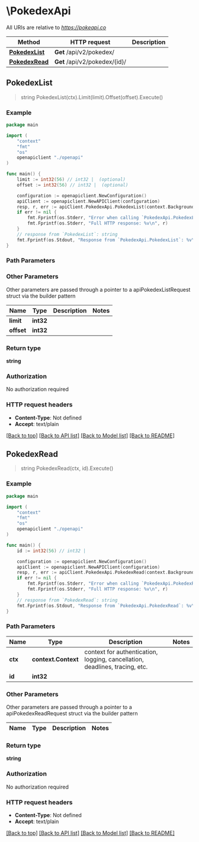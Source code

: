 # \PokedexApi

All URIs are relative to *https://pokeapi.co*

Method | HTTP request | Description
------------- | ------------- | -------------
[**PokedexList**](PokedexApi.md#PokedexList) | **Get** /api/v2/pokedex/ | 
[**PokedexRead**](PokedexApi.md#PokedexRead) | **Get** /api/v2/pokedex/{id}/ | 



## PokedexList

> string PokedexList(ctx).Limit(limit).Offset(offset).Execute()



### Example

```go
package main

import (
    "context"
    "fmt"
    "os"
    openapiclient "./openapi"
)

func main() {
    limit := int32(56) // int32 |  (optional)
    offset := int32(56) // int32 |  (optional)

    configuration := openapiclient.NewConfiguration()
    apiClient := openapiclient.NewAPIClient(configuration)
    resp, r, err := apiClient.PokedexApi.PokedexList(context.Background()).Limit(limit).Offset(offset).Execute()
    if err != nil {
        fmt.Fprintf(os.Stderr, "Error when calling `PokedexApi.PokedexList``: %v\n", err)
        fmt.Fprintf(os.Stderr, "Full HTTP response: %v\n", r)
    }
    // response from `PokedexList`: string
    fmt.Fprintf(os.Stdout, "Response from `PokedexApi.PokedexList`: %v\n", resp)
}
```

### Path Parameters



### Other Parameters

Other parameters are passed through a pointer to a apiPokedexListRequest struct via the builder pattern


Name | Type | Description  | Notes
------------- | ------------- | ------------- | -------------
 **limit** | **int32** |  | 
 **offset** | **int32** |  | 

### Return type

**string**

### Authorization

No authorization required

### HTTP request headers

- **Content-Type**: Not defined
- **Accept**: text/plain

[[Back to top]](#) [[Back to API list]](../README.md#documentation-for-api-endpoints)
[[Back to Model list]](../README.md#documentation-for-models)
[[Back to README]](../README.md)


## PokedexRead

> string PokedexRead(ctx, id).Execute()



### Example

```go
package main

import (
    "context"
    "fmt"
    "os"
    openapiclient "./openapi"
)

func main() {
    id := int32(56) // int32 | 

    configuration := openapiclient.NewConfiguration()
    apiClient := openapiclient.NewAPIClient(configuration)
    resp, r, err := apiClient.PokedexApi.PokedexRead(context.Background(), id).Execute()
    if err != nil {
        fmt.Fprintf(os.Stderr, "Error when calling `PokedexApi.PokedexRead``: %v\n", err)
        fmt.Fprintf(os.Stderr, "Full HTTP response: %v\n", r)
    }
    // response from `PokedexRead`: string
    fmt.Fprintf(os.Stdout, "Response from `PokedexApi.PokedexRead`: %v\n", resp)
}
```

### Path Parameters


Name | Type | Description  | Notes
------------- | ------------- | ------------- | -------------
**ctx** | **context.Context** | context for authentication, logging, cancellation, deadlines, tracing, etc.
**id** | **int32** |  | 

### Other Parameters

Other parameters are passed through a pointer to a apiPokedexReadRequest struct via the builder pattern


Name | Type | Description  | Notes
------------- | ------------- | ------------- | -------------


### Return type

**string**

### Authorization

No authorization required

### HTTP request headers

- **Content-Type**: Not defined
- **Accept**: text/plain

[[Back to top]](#) [[Back to API list]](../README.md#documentation-for-api-endpoints)
[[Back to Model list]](../README.md#documentation-for-models)
[[Back to README]](../README.md)


